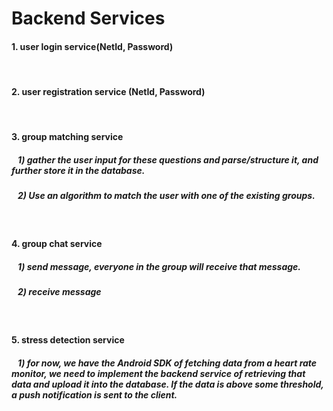 # Backend Services
#### 1. user login service(NetId, Password)
&nbsp;
#### 2. user registration service (NetId, Password)
&nbsp;
#### 3. group matching service
#####    &nbsp;&nbsp;&nbsp;1) gather the user input for these questions and parse/structure it, and further store it in the database.
#####    &nbsp;&nbsp;&nbsp;2) Use an algorithm to match the user with one of the existing groups.
&nbsp;
#### 4. group chat service
#####     &nbsp;&nbsp;&nbsp;1) send message, everyone in the group will receive that message.
#####     &nbsp;&nbsp;&nbsp;2) receive message
&nbsp;
#### 5. stress detection service
#####    &nbsp;&nbsp;&nbsp;1) for now, we have the Android SDK of fetching data from a heart rate monitor, we need to implement the backend service of retrieving that data and upload it into the database. If the data is above some threshold, a push notification is sent to the client.
